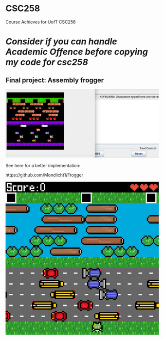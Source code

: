 # CSC258
Course Achieves for UofT CSC258

# *Consider if you can handle Academic Offence before copying my code for csc258*
## Final project: Assembly frogger

![demo](./demo.gif)

See here for a better implementation:

<https://github.com/Mondlicht1/Frogger>

![another demo](https://github.com/Mondlicht1/Frogger/blob/main/frogger.png)
